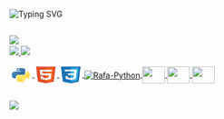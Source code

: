 
![Typing SVG](https://readme-typing-svg.demolab.com/?lines=Hello+World!)
##
 <div>
  <a href="https://github.com/Athelstan0420">
  <img height="180em" src="https://github-readme-stats.vercel.app/api?username=Athelstan0420&show_icons=true&theme=dark&include_all_commits=true&count_private=true"/>


<div>

  <img height="180em" src="https://github-readme-stats.vercel.app/api/top-langs/?username=Athelstan0420&layout=compact&langs_count=16&theme=dark"/>
  <img src="https://github-readme-stats.vercel.app/api?username=Athelstan0420&show_icons=true&theme=transparent&locale=pt-br)](https://github.com/anuraghazra/github-readme-stats)"/>

</div>



<div style="display: inline_block"><br> 

  <img align="center" alt="Rafa-Python" height="30" width="40" src="https://raw.githubusercontent.com/devicons/devicon/master/icons/python/python-original.svg">
  <img align="center" alt="Rafa-HTML" height="30" width="40" src="https://raw.githubusercontent.com/devicons/devicon/master/icons/html5/html5-original.svg">
  <img align="center" alt="Rafa-CSS" height="30" width="40" src="https://raw.githubusercontent.com/devicons/devicon/master/icons/css3/css3-original.svg">
  <img align="center" alt="Rafa-Python" height="30" width="40" src="https://cdn.jsdelivr.net/gh/devicons/devicon@latest/icons/javascript/javascript-original.svg" />
<img align="center" height="30" width="40" src="https://cdn.jsdelivr.net/gh/devicons/devicon@latest/icons/azuresqldatabase/azuresqldatabase-original.svg" />

<img align="center" width="40" height="30" src="https://cdn.jsdelivr.net/gh/devicons/devicon@latest/icons/php/php-original.svg"/>
<img align="center" width="40" height="30" src="https://cdn.jsdelivr.net/gh/devicons/devicon@latest/icons/java/java-original.svg" />
          
<!--
  <img align="center" alt="Rafa-Js" height="30" width="40" src="https://raw.githubusercontent.com/devicons/devicon/master/icons/javascript/javascript-plain.svg">
  <img align="center" alt="Rafa-Ts" height="30" width="40" src="https://raw.githubusercontent.com/devicons/devicon/master/icons/typescript/typescript-plain.svg">
  <img align="center" alt="Rafa-React" height="30" width="40" src="https://raw.githubusercontent.com/devicons/devicon/master/icons/react/react-original.svg">
  <img align="center" alt="Rafa-Csharp" height="30" width="40" src="https://raw.githubusercontent.com/devicons/devicon/master/icons/csharp/csharp-original.svg">
  <img align="right" alt="Rafa-yoda" src="https://cdn.discordapp.com/attachments/795358919417397249/825430589581688872/hi.gif">
  -->

</div>
  
  ##

<a href="http://www.youtube.com/@AthelstanINFO" target="_blank"><img src="https://img.shields.io/badge/YouTube-FF0000?style=for-the-badge&logo=youtube&logoColor=white" target="_blank"></a>
